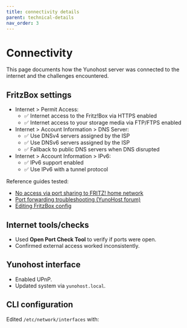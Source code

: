 ```yaml
---
title: connectivity details
parent: technical-details
nav_order: 3
---
```


# Connectivity

This page documents how the Yunohost server was connected to the internet and the challenges encountered.

## FritzBox settings
- Internet > Permit Access:
  - ✅ Internet access to the Fritz!Box via HTTPS enabled
  - ✅ Internet access to your storage media via FTP/FTPS enabled
- Internet > Account Information > DNS Server:
  - ✅ Use DNSv4 servers assigned by the ISP
  - ✅ Use DNSv6 servers assigned by the ISP
  - ✅ Fallback to public DNS servers when DNS disrupted
- Internet > Account Information > IPv6:
  - ✅ IPv6 support enabled
  - ✅ Use IPv6 with a tunnel protocol

Reference guides tested:
- [No access via port sharing to FRITZ! home network](https://en.avm.de/service/knowledge-base/dok/FRITZ-Box-7490/25_No-access-to-FRITZ-Box-over-the-Internet/)
- [Port forwarding troubleshooting (YunoHost forum)](https://forum.yunohost.org/)
- [Editing FritzBox config](https://online.osba.nl/blog/en/category/fritz/)

## Internet tools/checks
- Used **Open Port Check Tool** to verify if ports were open.
- Confirmed external access worked inconsistently.

## Yunohost interface
- Enabled UPnP.
- Updated system via `yunohost.local`.

## CLI configuration
Edited `/etc/network/interfaces` with:
